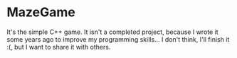 # MazeGame
It's the simple C++ game. It isn't a completed project, because I wrote it some years ago to improve my programming skills...
I don't think, I'll finish it :(, but I want to share it with others.
